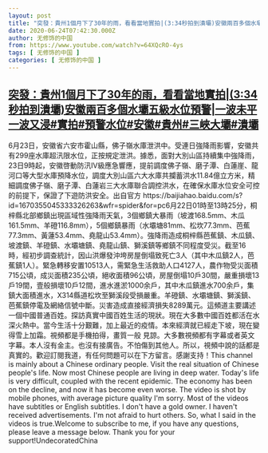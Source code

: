 ```yaml
---
layout: post
title: "突發：貴州1個月下了30年的雨，看看當地實拍|(3:34秒拍到潰壩)安徽兩百多個水壩五級水位預警|一波未平一波又浸#實拍#預警水位#安徽#貴州#三峽大壩#潰壩"
date: 2020-06-24T07:42:30.000Z
author: 无修饰的中国
from: https://www.youtube.com/watch?v=64XQcRO-4ys
tags: [ 无修饰的中国 ]
categories: [ 无修饰的中国 ]
---
```

<!--1592984550000-->
[突發：貴州1個月下了30年的雨，看看當地實拍|(3:34秒拍到潰壩)安徽兩百多個水壩五級水位預警|一波未平一波又浸#實拍#預警水位#安徽#貴州#三峽大壩#潰壩](https://www.youtube.com/watch?v=64XQcRO-4ys)
------

<div>
6月23日，安徽省六安市霍山縣，佛子嶺水庫泄洪中。受連日強降雨影響，安徽共有299座水庫超汛限水位，正按規定泄洪。據悉，面對大別山區持續集中強降雨，23日9時起，安徽啓動防汛Ⅳ級應急響應，提前調度佛子嶺、磨子潭、白蓮崖、龍河口等大型水庫預降水位，調度大別山區六大水庫共攔蓄洪水11.84億立方米，精細調度佛子嶺、磨子潭、白蓮岩三大水庫聯合調控洪水，在確保水庫水位安全可控的前提下，保證了下遊防洪安全。出自官方 https://baijiahao.baidu.com/s?id=1670355045333326263&wfr=spider&for=pc6月22日01時至13時25分，桐梓縣北部鄉鎮出現區域性強降雨天氣，3個鄉鎮大暴雨（坡渡168.5mm、木瓜161.5mm、羊磴116.8mm），5個鄉鎮暴雨（水壩塘81mm、松坎77.3mm、芭蕉77.3mm、黃蓮53.4mm、堯龍山53.4mm）。強降雨造成桐梓縣芭蕉鎮、木瓜鎮、坡渡鎮、羊磴鎮、水壩塘鎮、堯龍山鎮、獅溪鎮等鄉鎮不同程度受災。截至16時，經初步調查統計，因山洪爆發沖垮房屋倒塌致死亡3人（其中木瓜鎮2人，芭蕉鎮1人）。緊急轉移安置10513人，需緊急生活救助人口4127人，農作物受災面積715公頃，成災面積235公頃，絕收面積96公頃，房屋倒塌10戶30間，嚴重損壞13戶19間，壹般損壞10戶12間，進水進淤1000余戶，其中木瓜鎮進水700余戶，集鎮大面積進水，X314縣道松坎至獅溪段受損嚴重。羊磴鎮、水壩塘鎮、獅溪鎮、芭蕉鎮停電及網絡信號中斷。災害造成直接經濟損失8289萬元。這頻道主要講述一個中國普通百姓。探訪真實中國百姓生活的現狀。現在大多數中國百姓都活在水深火熱中。當今生活十分艱難，加上最近的疫情。本來經濟就已經走下坡，現在變得雪上加霜。視頻都是手機拍得，畫質一般 見諒。大多數視頻都有字幕或者英文字幕。本人沒有金主。也沒有接廣告。不怕傷到其他人。所以，視頻中說的話都是真實的。歡迎訂閱我道，有任何問題可以在下方留言。感謝支持！This channel is mainly about a Chinese ordinary people. Visit the real situation of Chinese people's life. Now most Chinese people are living in deep water. Today's life is very difficult, coupled with the recent epidemic. The economy has been on the decline, and now it has become even worse. The video is shot by mobile phones, with average picture quality I'm sorry. Most of the videos have subtitles or English subtitles. I don't have a gold owner. I haven't received advertisements. I'm not afraid to hurt others. So, what I said in the videos is true.Welcome to subscribe to me, if you have any questions, please leave a message below. Thank you for your support!UndecoratedChina
</div>
